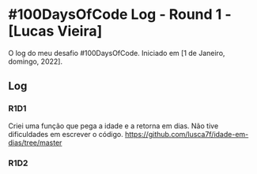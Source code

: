 # #100DaysOfCode Log - Round 1 - [Lucas Vieira]

O log do meu desafio #100DaysOfCode. Iniciado em [1 de Janeiro, domingo, 2022].

## Log

### R1D1 

Criei uma função que pega a idade e a retorna em dias. Não tive dificuldades em escrever o código. https://github.com/lusca7f/idade-em-dias/tree/master 

### R1D2
